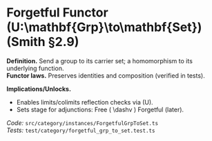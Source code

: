 # Forgetful Functor \(U:\mathbf{Grp}\to\mathbf{Set}\) (Smith §2.9)

**Definition.** Send a group to its carrier set; a homomorphism to its underlying function.  
**Functor laws.** Preserves identities and composition (verified in tests).  

**Implications/Unlocks.**
- Enables limits/colimits reflection checks via \(U\).
- Sets stage for adjunctions: Free \( \dashv \) Forgetful (later).

*Code:* `src/category/instances/ForgetfulGrpToSet.ts`  
*Tests:* `test/category/forgetful_grp_to_set.test.ts`